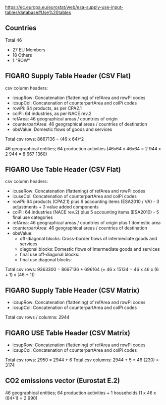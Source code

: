 https://ec.europa.eu/eurostat/web/esa-supply-use-input-tables/database#Use%20tables

## Countries

Total 46

* 27 EU Members
* 18 Others
* 1 "ROW"

## FIGARO Supply Table Header (CSV Flat)

csv column headers:

* icsupRow: Concatenation (flattening) of refArea and rowPi codes
* icsupCol: Concatenation of counterpartArea and colPi codes
* rowPi: 64 products, as per CPA2.1
* colPi: 64 industries, as per NACE rev.2
* refArea: 46 geographical areas / countries of origin
* counterpartArea: 46 geographical areas / countries of destination
* obsValue: Domestic flows of goods and services

Total csv rows: 8667136 = (46 x 64)^2

46 geographical entities; 64 production activities
(46x64 x 46x64 = 2 944 x 2 944 = 8 667 1360)



## FIGARO Use Table Header  (CSV Flat)

csv column headers:

* icuseRow: Concatenation (flattening) of refArea and rowPi codes
* icuseCol: Concatenation of counterpartArea and colPi codes
* rowPi: 64 products (CPA2.1) plus 6 accounting items (ESA2010 / VA) - 3 adjustments + 3 value added components
* colPi: 64 industries (NACE rev.2) plus 5 accounting items (ESA2010) - 5 final use categories
* refArea: 46 geographical areas / countries of origin plus 1 domestic area
* counterpartArea: 46 geographical areas / countries of destination
* obsValue:
  * off-diagonal blocks: Cross-border flows of intermediate goods and services
  * diagonal blocks: Domestic flows of intermediate goods and services
  * final use off-diagonal blocks:
  * final use diagonal blocks:

Total csv rows: 9363300 = 8667136 + 696164 (= 46 x 15134 = 46 x 46 x (6 + 1) x (46 + 1))

## FIGARO Supply Table Header (CSV Matrix)

* icsupRow: Concatenation (flattening) of refArea and rowPi codes
* icsupCol: Concatenation of counterpartArea and colPi codes

Total csv rows / columns: 2944

## FIGARO USE Table Header (CSV Matrix)

* icsupRow: Concatenation (flattening) of refArea and rowPi codes
* icsupCol: Concatenation of counterpartArea and colPi codes

Total csv rows: 2950 = 2944 + 6
Total csv columns: 2944 + 5 * 46 (230) = 3174


## CO2 emissions vector (Eurostat E.2)

46 geographical entities; 64 production activities + 1 households
(1 x 46 x (64+1) = 2 990)

